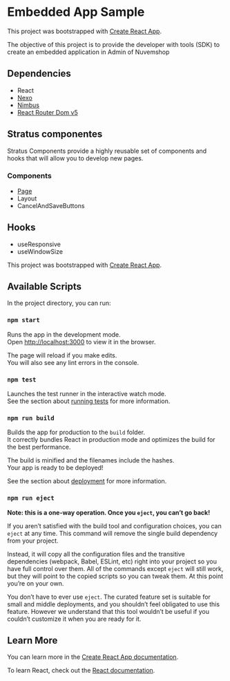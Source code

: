 # Embedded App Sample

This project was bootstrapped with [Create React App](https://github.com/facebook/create-react-app). 

The objective of this project is to provide the developer with tools (SDK) to create an embedded application in Admin of Nuvemshop

## Dependencies
- React
- [Nexo](https://www.npmjs.com/package/@tiendanube/nexo)
- [Nimbus](https://github.com/TiendaNube/design-system-nimbus)
- [React Router Dom v5](https://v5.reactrouter.com/web/guides/quick-start)

## Stratus componentes
Stratus Components provide a highly reusable set of components and hooks that will allow you to develop new pages.

### Components
- [Page](/src/stratus/components/Page/README.md)
- Layout
- CancelAndSaveButtons

## Hooks
- useResponsive
- useWindowSize








This project was bootstrapped with [Create React App](https://github.com/facebook/create-react-app).

## Available Scripts

In the project directory, you can run:

### `npm start`

Runs the app in the development mode.\
Open [http://localhost:3000](http://localhost:3000) to view it in the browser.

The page will reload if you make edits.\
You will also see any lint errors in the console.

### `npm test`

Launches the test runner in the interactive watch mode.\
See the section about [running tests](https://facebook.github.io/create-react-app/docs/running-tests) for more information.

### `npm run build`

Builds the app for production to the `build` folder.\
It correctly bundles React in production mode and optimizes the build for the best performance.

The build is minified and the filenames include the hashes.\
Your app is ready to be deployed!

See the section about [deployment](https://facebook.github.io/create-react-app/docs/deployment) for more information.

### `npm run eject`

**Note: this is a one-way operation. Once you `eject`, you can’t go back!**

If you aren’t satisfied with the build tool and configuration choices, you can `eject` at any time. This command will remove the single build dependency from your project.

Instead, it will copy all the configuration files and the transitive dependencies (webpack, Babel, ESLint, etc) right into your project so you have full control over them. All of the commands except `eject` will still work, but they will point to the copied scripts so you can tweak them. At this point you’re on your own.

You don’t have to ever use `eject`. The curated feature set is suitable for small and middle deployments, and you shouldn’t feel obligated to use this feature. However we understand that this tool wouldn’t be useful if you couldn’t customize it when you are ready for it.

## Learn More

You can learn more in the [Create React App documentation](https://facebook.github.io/create-react-app/docs/getting-started).

To learn React, check out the [React documentation](https://reactjs.org/).
